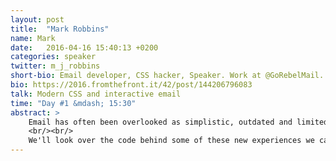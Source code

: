 ```yaml
---
layout: post
title:  "Mark Robbins"
name: Mark
date:   2016-04-16 15:40:13 +0200
categories: speaker
twitter: m_j_robbins
short-bio: Email developer, CSS hacker, Speaker. Work at @GoRebelMail. Views are largely stolen and passed off as my own. Also found at @2stringslim and @deadwhisky.
bio: https://2016.fromthefront.it/42/post/144206796083
talk: Modern CSS and interactive email
time: "Day #1 &mdash; 15:30"
abstract: >
    Email has often been overlooked as simplistic, outdated and limited but with modern webkit based email clients accounting for over 60% of opens the possibilities have really opened up. The new age of email is a fully interactive experience based in modern CSS (with a solid fallback for Outlook).
    <br/><br/>
    We'll look over the code behind some of these new experiences we can offer in emails, such as (but not limited to): image galleries, price calculations, hotspots, animation and checkout.
---
```

